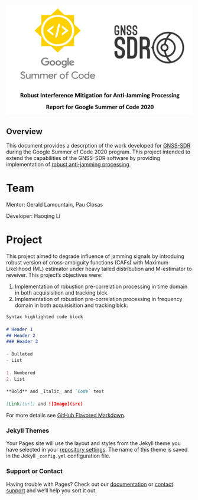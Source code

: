 ![FRONTPAGE](https://github.com/HaoqingLi/GSOC_2020/blob/master/Frontpage.PNG)

## Overview
This document provides a descrption of the work developed for [GNSS-SDR](https://gnss-sdr.org/) during the Google Summer of Code 2020 program. This project intended to extend the capabilities of the GNSS-SDR software by providing implementation of [robust anti-jamming processing](https://github.com/HaoqingLi/gnss-sdr).

# Team
Mentor: Gerald Lamountain, Pau Closas 

Developer: Haoqing Li 

# Project
This project aimed to degrade influence of jamming signals by introduing robust version of cross-ambiguity functions (CAFs) with Maximum Likelihood (ML) estimator under heavy tailed distribution and M-estimator to reveiver. This project’s objectives were:

1. Implementation of robustion pre-correlation processing in time domain in both acquisisition and tracking blck.
2. Implementation of robustion pre-correlation processing in frequency domain in both acquisisition and tracking blck.

```markdown
Syntax highlighted code block

# Header 1
## Header 2
### Header 3

- Bulleted
- List

1. Numbered
2. List

**Bold** and _Italic_ and `Code` text

[Link](url) and ![Image](src)
```

For more details see [GitHub Flavored Markdown](https://guides.github.com/features/mastering-markdown/).

### Jekyll Themes

Your Pages site will use the layout and styles from the Jekyll theme you have selected in your [repository settings](https://github.com/HaoqingLi/GSOC_2020/settings). The name of this theme is saved in the Jekyll `_config.yml` configuration file.

### Support or Contact

Having trouble with Pages? Check out our [documentation](https://docs.github.com/categories/github-pages-basics/) or [contact support](https://github.com/contact) and we’ll help you sort it out.
